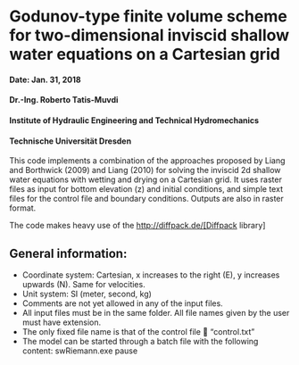 # Godunov-type finite volume scheme for two-dimensional inviscid shallow water equations on a Cartesian grid

#### Date: Jan. 31, 2018
#### Dr.-Ing. Roberto Tatis-Muvdi
#### Institute of Hydraulic Engineering and Technical Hydromechanics
#### Technische Universität  Dresden

This code implements a combination of the approaches proposed by Liang and Borthwick (2009) and Liang (2010) for solving the inviscid 2d shallow water equations with wetting and drying on a Cartesian grid. It uses raster files as input for bottom elevation (z) and initial conditions, and simple text files for the control file and boundary conditions. Outputs are also in raster format.

The code makes heavy use of the http://diffpack.de/[Diffpack library]

## General information:
- Coordinate system: Cartesian, x increases to the right (E), y increases upwards (N). Same for velocities.
- Unit system: SI (meter, second, kg)
- Comments are not yet allowed in any of the input files.
- All input files must be in the same folder. All file names given by the user must have extension.
- The only fixed file name is that of the control file  “control.txt”
- The model can be started through a batch file with the following content:
  swRiemann.exe
  pause
